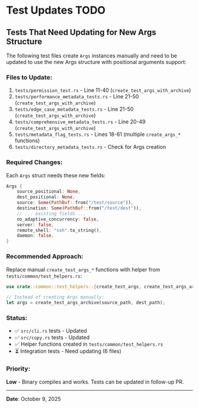 # Test Updates TODO

## Tests That Need Updating for New Args Structure

The following test files create `Args` instances manually and need to be updated to use the new Args structure with positional arguments support:

### Files to Update:

1. `tests/permission_test.rs` - Line 11-40 (`create_test_args_with_archive`)
2. `tests/performance_metadata_tests.rs` - Line 21-50 (`create_test_args_with_archive`)
3. `tests/edge_case_metadata_tests.rs` - Line 21-50 (`create_test_args_with_archive`)
4. `tests/comprehensive_metadata_tests.rs` - Line 20-49 (`create_test_args_with_archive`)
5. `tests/metadata_flag_tests.rs` - Lines 18-61 (multiple `create_args_*` functions)
6. `tests/directory_metadata_tests.rs` - Check for Args creation

### Required Changes:

Each `Args` struct needs these new fields:

```rust
Args {
    source_positional: None,
    dest_positional: None,
    source: Some(PathBuf::from("/test/source")),
    destination: Some(PathBuf::from("/test/dest")),
    // ... existing fields ...
    no_adaptive_concurrency: false,
    server: false,
    remote_shell: "ssh".to_string(),
    daemon: false,
}
```

### Recommended Approach:

Replace manual `create_test_args_*` functions with helper from `tests/common/test_helpers.rs`:

```rust
use crate::common::test_helpers::{create_test_args, create_test_args_archive};

// Instead of creating Args manually:
let args = create_test_args_archive(source_path, dest_path);
```

### Status:

- ✅ `src/cli.rs` tests - Updated
- ✅ `src/copy.rs` tests - Updated
- ✅ Helper functions created in `tests/common/test_helpers.rs`
- ⏳ Integration tests - Need updating (6 files)

### Priority:

**Low** - Binary compiles and works. Tests can be updated in follow-up PR.

---

**Date**: October 9, 2025

